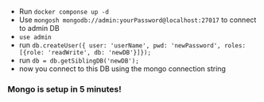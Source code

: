 - Run `docker componse up -d`
- Use `mongosh mongodb://admin:yourPassword@localhost:27017` to connect to admin DB
- `use admin`
- run `db.createUser({ user: 'userName', pwd: 'newPassword', roles: [{role: 'readWrite', db: 'newDB'}]});`
- run `db = db.getSiblingDB('newDB');`
- now you connect to this DB using the mongo connection string

### Mongo is setup in 5 minutes!
